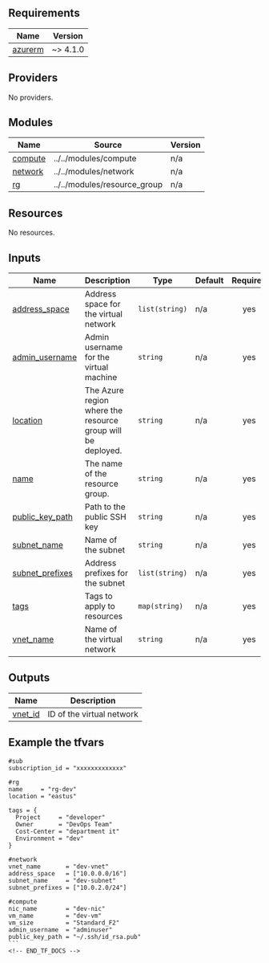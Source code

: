 <!-- BEGIN_TF_DOCS -->
## Requirements

| Name | Version |
|------|---------|
| <a name="requirement_azurerm"></a> [azurerm](#requirement\_azurerm) | ~> 4.1.0 |

## Providers

No providers.

## Modules

| Name | Source | Version |
|------|--------|---------|
| <a name="module_compute"></a> [compute](#module\_compute) | ../../modules/compute | n/a |
| <a name="module_network"></a> [network](#module\_network) | ../../modules/network | n/a |
| <a name="module_rg"></a> [rg](#module\_rg) | ../../modules/resource_group | n/a |

## Resources

No resources.

## Inputs

| Name | Description | Type | Default | Required |
|------|-------------|------|---------|:--------:|
| <a name="input_address_space"></a> [address\_space](#input\_address\_space) | Address space for the virtual network | `list(string)` | n/a | yes |
| <a name="input_admin_username"></a> [admin\_username](#input\_admin\_username) | Admin username for the virtual machine | `string` | n/a | yes |
| <a name="input_location"></a> [location](#input\_location) | The Azure region where the resource group will be deployed. | `string` | n/a | yes |
| <a name="input_name"></a> [name](#input\_name) | The name of the resource group. | `string` | n/a | yes |
| <a name="input_public_key_path"></a> [public\_key\_path](#input\_public\_key\_path) | Path to the public SSH key | `string` | n/a | yes |
| <a name="input_subnet_name"></a> [subnet\_name](#input\_subnet\_name) | Name of the subnet | `string` | n/a | yes |
| <a name="input_subnet_prefixes"></a> [subnet\_prefixes](#input\_subnet\_prefixes) | Address prefixes for the subnet | `list(string)` | n/a | yes |
| <a name="input_tags"></a> [tags](#input\_tags) | Tags to apply to resources | `map(string)` | n/a | yes |
| <a name="input_vnet_name"></a> [vnet\_name](#input\_vnet\_name) | Name of the virtual network | `string` | n/a | yes |

## Outputs

| Name | Description |
|------|-------------|
| <a name="output_vnet_id"></a> [vnet\_id](#output\_vnet\_id) | ID of the virtual network |


## Example the tfvars

````
#sub
subscription_id = "xxxxxxxxxxxxx"

#rg
name     = "rg-dev"
location = "eastus"

tags = {
  Project     = "developer"
  Owner       = "DevOps Team"
  Cost-Center = "department it"
  Environment = "dev"
}

#network
vnet_name       = "dev-vnet"
address_space   = ["10.0.0.0/16"]
subnet_name     = "dev-subnet"
subnet_prefixes = ["10.0.2.0/24"]

#compute
nic_name        = "dev-nic"
vm_name         = "dev-vm"
vm_size         = "Standard_F2"
admin_username  = "adminuser"
public_key_path = "~/.ssh/id_rsa.pub"
```
<!-- END_TF_DOCS -->